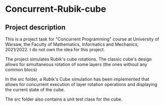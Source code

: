 # Concurrent-Rubik-cube

## Project description

This is a project task for "Concurrent Programming" course at University of Warsaw, the Faculty of Mathematics, Informatics and Mechanics, 2021/2022. I do not own the idea for this project.

The project simulates Rubik's cube rotations.
The classic cube's design allows for simultaneous rotation of some layers (the ones without any common blocs)

In the src folder, a Rubik's Cube simulation has been implemented that allows for concurrent execution of layer rotation operations and displaying the current state of the cube.

The src folder also contains a unit test class for the cube.
